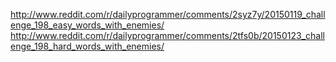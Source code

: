 http://www.reddit.com/r/dailyprogrammer/comments/2syz7y/20150119_challenge_198_easy_words_with_enemies/
http://www.reddit.com/r/dailyprogrammer/comments/2tfs0b/20150123_challenge_198_hard_words_with_enemies/
